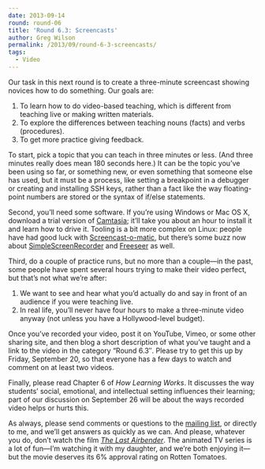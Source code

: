 ```yaml
---
date: 2013-09-14
round: round-06
title: 'Round 6.3: Screencasts'
author: Greg Wilson
permalink: /2013/09/round-6-3-screencasts/
tags:
  - Video
---
```

Our task in this next round is to create a three-minute screencast showing novices how to do something. Our goals are:

1.  To learn how to do video-based teaching, which is different from teaching live or making written materials.
2.  To explore the differences between teaching nouns (facts) and verbs (procedures).
3.  To get more practice giving feedback.

To start, pick a topic that you can teach in three minutes or less. (And three minutes really does mean 180 seconds here.) It can be the topic you&#8217;ve been using so far, or something new, or even something that someone else has used, but it must be a process, like setting a breakpoint in a debugger or creating and installing SSH keys, rather than a fact like the way floating-point numbers are stored or the syntax of if/else statements.

Second, you&#8217;ll need some software. If you&#8217;re using Windows or Mac OS X, download a trial version of [Camtasia][1]; it&#8217;ll take you about an hour to install it and learn how to drive it. Tooling is a bit more complex on Linux: people have had good luck with [Screencast-o-matic][2], but there&#8217;s some buzz now about [SimpleScreenRecorder][3] and [Freeseer][4] as well.

Third, do a couple of practice runs, but no more than a couple—in the past, some people have spent several hours trying to make their video perfect, but that&#8217;s not what we&#8217;re after:

1.  We want to see and hear what you&#8217;d actually do and say in front of an audience if you were teaching live.
2.  In real life, you&#8217;ll never have four hours to make a three-minute video anyway (not unless you have a Hollywood-level budget).

Once you&#8217;ve recorded your video, post it on YouTube, Vimeo, or some other sharing site, and then blog a short description of what you&#8217;ve taught and a link to the video in the category &#8220;Round 6.3&#8243;. Please try to get this up by Friday, September 20, so that everyone has a few days to watch and comment on at least two videos.

Finally, please read Chapter 6 of *How Learning Works*. It discusses the way students&#8217; social, emotional, and intellectual setting influences their learning; part of our discussion on September 26 will be about the ways recorded video helps or hurts this.

As always, please send comments or questions to the [mailing list][5], or directly to me, and we&#8217;ll get answers as quickly as we can. And please, whatever you do, don&#8217;t watch the film [*The Last Airbender*][6]. The animated TV series is a lot of fun—I&#8217;m watching it with my daughter, and we&#8217;re both enjoying it—but the movie deserves its 6% approval rating on Rotten Tomatoes.

 [1]: http://www.techsmith.com/camtasia.html
 [2]: http://www.screencast-o-matic.com/
 [3]: http://www.maartenbaert.be/simplescreenrecorder/
 [4]: http://freeseer.github.io/
 [5]: http://lists.software-carpentry.org/mailman/listinfo/teaching06_lists.software-carpentry.org
 [6]: http://www.rottentomatoes.com/m/last_airbender/
